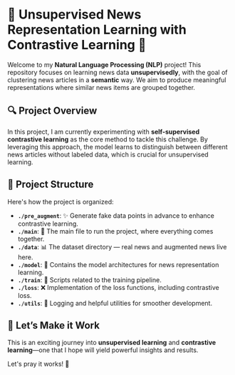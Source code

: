 # 🌟 Unsupervised News Representation Learning with Contrastive Learning 🌟

Welcome to my **Natural Language Processing (NLP)** project! This repository focuses on learning news data **unsupervisedly**, with the goal of clustering news articles in a **semantic** way. We aim to produce meaningful representations where similar news items are grouped together.

## 🔍 Project Overview

In this project, I am currently experimenting with **self-supervised contrastive learning** as the core method to tackle this challenge. By leveraging this approach, the model learns to distinguish between different news articles without labeled data, which is crucial for unsupervised learning.

## 📂 Project Structure

Here's how the project is organized:

- **`./pre_augment`**: ✨ Generate fake data points in advance to enhance contrastive learning.
- **`./main`**: 🎯 The main file to run the project, where everything comes together.
- **`./data`**: 📊 The dataset directory — real news and augmented news live here.
- **`./model`**: 🧠 Contains the model architectures for news representation learning.
- **`./train`**: 🚀 Scripts related to the training pipeline.
- **`./loss`**: ❌ Implementation of the loss functions, including contrastive loss.
- **`./utils`**: 🔧 Logging and helpful utilities for smoother development.

## 🙏 Let’s Make it Work

This is an exciting journey into **unsupervised learning** and **contrastive learning**—one that I hope will yield powerful insights and results.

Let's pray it works! 💪
